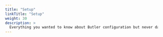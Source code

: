 ```yaml
---
title: "Setup"
linkTitle: "Setup"
weight: 30
description: >
  Everything you wanted to know about Butler configuration but never dared to ask.
---
```


<!-- {{% pageinfo %}}
This is a placeholder page that shows you how to use this template site.
{{% /pageinfo %}} -->

